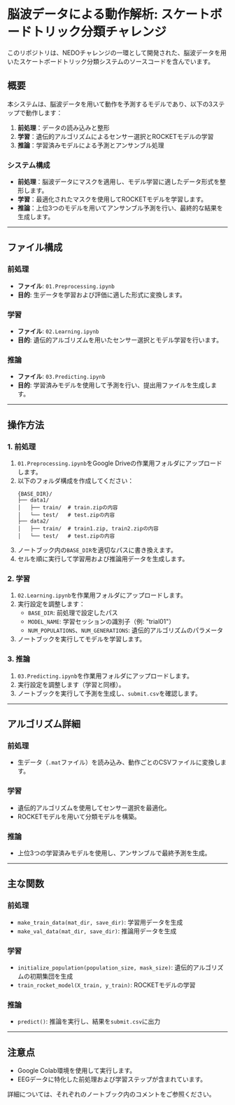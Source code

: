 # 脳波データによる動作解析: スケートボードトリック分類チャレンジ

このリポジトリは、NEDOチャレンジの一環として開発された、脳波データを用いたスケートボードトリック分類システムのソースコードを含んでいます。

## 概要

本システムは、脳波データを用いて動作を予測するモデルであり、以下の3ステップで動作します：
1. **前処理**：データの読み込みと整形
2. **学習**：遺伝的アルゴリズムによるセンサー選択とROCKETモデルの学習
3. **推論**：学習済みモデルによる予測とアンサンブル処理

### システム構成
- **前処理**：脳波データにマスクを適用し、モデル学習に適したデータ形式を整形します。
- **学習**：最適化されたマスクを使用してROCKETモデルを学習します。
- **推論**：上位3つのモデルを用いてアンサンブル予測を行い、最終的な結果を生成します。

---

## ファイル構成

### 前処理
- **ファイル**: `01.Preprocessing.ipynb`
- **目的**: 生データを学習および評価に適した形式に変換します。

### 学習
- **ファイル**: `02.Learning.ipynb`
- **目的**: 遺伝的アルゴリズムを用いたセンサー選択とモデル学習を行います。

### 推論
- **ファイル**: `03.Predicting.ipynb`
- **目的**: 学習済みモデルを使用して予測を行い、提出用ファイルを生成します。

---

## 操作方法

### 1. 前処理
1. `01.Preprocessing.ipynb`をGoogle Driveの作業用フォルダにアップロードします。
2. 以下のフォルダ構成を作成してください：
   ```
   {BASE_DIR}/
   ├── data1/
   │   ├── train/  # train.zipの内容
   │   └── test/   # test.zipの内容
   ├── data2/
   │   ├── train/  # train1.zip, train2.zipの内容
   │   └── test/   # test.zipの内容
   ```
3. ノートブック内の`BASE_DIR`を適切なパスに書き換えます。
4. セルを順に実行して学習用および推論用データを生成します。

### 2. 学習
1. `02.Learning.ipynb`を作業用フォルダにアップロードします。
2. 実行設定を調整します：
   - `BASE_DIR`: 前処理で設定したパス
   - `MODEL_NAME`: 学習セッションの識別子（例: "trial01"）
   - `NUM_POPULATIONS`、`NUM_GENERATIONS`: 遺伝的アルゴリズムのパラメータ
3. ノートブックを実行してモデルを学習します。

### 3. 推論
1. `03.Predicting.ipynb`を作業用フォルダにアップロードします。
2. 実行設定を調整します（学習と同様）。
3. ノートブックを実行して予測を生成し、`submit.csv`を確認します。

---

## アルゴリズム詳細

### 前処理
- 生データ（`.mat`ファイル）を読み込み、動作ごとのCSVファイルに変換します。

### 学習
- 遺伝的アルゴリズムを使用してセンサー選択を最適化。
- ROCKETモデルを用いて分類モデルを構築。

### 推論
- 上位3つの学習済みモデルを使用し、アンサンブルで最終予測を生成。

---

## 主な関数

### 前処理
- `make_train_data(mat_dir, save_dir)`: 学習用データを生成
- `make_val_data(mat_dir, save_dir)`: 推論用データを生成

### 学習
- `initialize_population(population_size, mask_size)`: 遺伝的アルゴリズムの初期集団を生成
- `train_rocket_model(X_train, y_train)`: ROCKETモデルの学習

### 推論
- `predict()`: 推論を実行し、結果を`submit.csv`に出力

---

## 注意点
- Google Colab環境を使用して実行します。
- EEGデータに特化した前処理および学習ステップが含まれています。

詳細については、それぞれのノートブック内のコメントをご参照ください。
